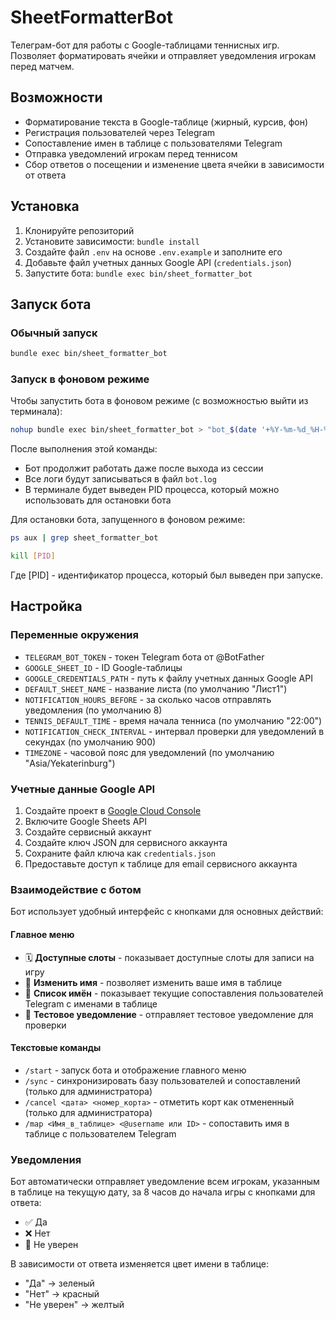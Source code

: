# SheetFormatterBot

Телеграм-бот для работы с Google-таблицами теннисных игр. Позволяет форматировать ячейки и отправляет уведомления игрокам перед матчем.

## Возможности

- Форматирование текста в Google-таблице (жирный, курсив, фон)
- Регистрация пользователей через Telegram
- Сопоставление имен в таблице с пользователями Telegram
- Отправка уведомлений игрокам перед теннисом
- Сбор ответов о посещении и изменение цвета ячейки в зависимости от ответа

## Установка

1. Клонируйте репозиторий
2. Установите зависимости: `bundle install`
3. Создайте файл `.env` на основе `.env.example` и заполните его
4. Добавьте файл учетных данных Google API (`credentials.json`)
5. Запустите бота: `bundle exec bin/sheet_formatter_bot`

## Запуск бота

### Обычный запуск
```bash
bundle exec bin/sheet_formatter_bot
```

### Запуск в фоновом режиме
Чтобы запустить бота в фоновом режиме (с возможностью выйти из терминала):
```bash
nohup bundle exec bin/sheet_formatter_bot > "bot_$(date '+%Y-%m-%d_%H-%M-%S').log" 2>&1 &
```

После выполнения этой команды:
- Бот продолжит работать даже после выхода из сессии
- Все логи будут записываться в файл `bot.log`
- В терминале будет выведен PID процесса, который можно использовать для остановки бота

Для остановки бота, запущенного в фоновом режиме:
```bash
ps aux | grep sheet_formatter_bot

kill [PID]
```
Где [PID] - идентификатор процесса, который был выведен при запуске.

## Настройка

### Переменные окружения

- `TELEGRAM_BOT_TOKEN` - токен Telegram бота от @BotFather
- `GOOGLE_SHEET_ID` - ID Google-таблицы
- `GOOGLE_CREDENTIALS_PATH` - путь к файлу учетных данных Google API
- `DEFAULT_SHEET_NAME` - название листа (по умолчанию "Лист1")
- `NOTIFICATION_HOURS_BEFORE` - за сколько часов отправлять уведомления (по умолчанию 8)
- `TENNIS_DEFAULT_TIME` - время начала тенниса (по умолчанию "22:00")
- `NOTIFICATION_CHECK_INTERVAL` - интервал проверки для уведомлений в секундах (по умолчанию 900)
- `TIMEZONE` - часовой пояс для уведомлений (по умолчанию "Asia/Yekaterinburg")

### Учетные данные Google API

1. Создайте проект в [Google Cloud Console](https://console.cloud.google.com/)
2. Включите Google Sheets API
3. Создайте сервисный аккаунт
4. Создайте ключ JSON для сервисного аккаунта
5. Сохраните файл ключа как `credentials.json`
6. Предоставьте доступ к таблице для email сервисного аккаунта

### Взаимодействие с ботом

Бот использует удобный интерфейс с кнопками для основных действий:

#### Главное меню
- 🗓️ **Доступные слоты** - показывает доступные слоты для записи на игру
- 📝 **Изменить имя** - позволяет изменить ваше имя в таблице
- 👥 **Список имён** - показывает текущие сопоставления пользователей Telegram с именами в таблице
- 🧪 **Тестовое уведомление** - отправляет тестовое уведомление для проверки

#### Текстовые команды
- `/start` - запуск бота и отображение главного меню
- `/sync` - синхронизировать базу пользователей и сопоставлений (только для администратора)
- `/cancel <дата> <номер_корта>` - отметить корт как отмененный (только для администратора)
- `/map <Имя_в_таблице> <@username или ID>` - сопоставить имя в таблице с пользователем Telegram

### Уведомления

Бот автоматически отправляет уведомление всем игрокам, указанным в таблице на текущую дату, за 8 часов до начала игры с кнопками для ответа:
- ✅ Да
- ❌ Нет
- 🤔 Не уверен

В зависимости от ответа изменяется цвет имени в таблице:
- "Да" -> зеленый
- "Нет" -> красный
- "Не уверен" -> желтый